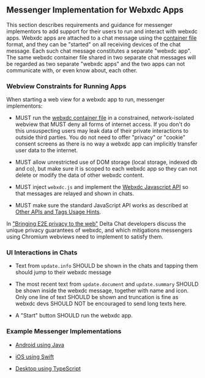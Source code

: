 ## Messenger Implementation for Webxdc Apps

This section describes requirements and guidance for messenger implementors 
to add support for their users to run and interact with webxdc apps.
Webxdc apps are attached to a chat message using the [container file](./format.md) format,
and they can be "started" on all receiving devices of the chat message. 
Each such chat message constitutes a separate "webxdc app".
The same webxdc container file shared in two separate chat messages 
will be regarded as two separate "webxdc apps" 
and the two apps can not communicate with, or even know about, each other. 

### Webview Constraints for Running Apps

When starting a web view for a webxdc app to run, messenger implementors:

- MUST run the [webxdc container file](./format.md) in a constrained, 
  network-isolated webview that 
  MUST deny all forms of internet access. 
  If you don't do this
  unsuspecting users may leak data of their private interactions to outside third parties.
  You do not need to offer "privacy" or "cookie" consent screens as
  there is no way a webxdc app can implicitly transfer user data to the internet.

- MUST allow unrestricted use of DOM storage (local storage, indexed db and co),
  but make sure it is scoped to each webxdc app so they can not delete or modify
  the data of other webxdc content.

- MUST inject `webxdc.js` and implement the
  [Webxdc Javascript API](api.md) so that messages are relayed and shown in chats.

- MUST make sure the standard JavaScript API works as described at
  [Other APIs and Tags Usage Hints](/tips_and_tricks/compatibility.md#other-apis-and-tags-usage-hints).

In ["Bringing E2E privacy to the web"](https://delta.chat/en/2023-05-22-webxdc-security) 
Delta Chat developers discuss the unique privacy guarantees of webxdc,
and which mitigations messengers using Chromium webviews need to implement to satisfy them. 

### UI Interactions in Chats

- Text from `update.info` SHOULD be shown in the chats
  and tapping them should jump to their webxdc message

- The most recent text from `update.document` and `update.summary` SHOULD be shown inside the webxdc message,
  together with name and icon.
  Only one line of text SHOULD be shown and truncation is fine
  as webxdc devs SHOULD NOT be encouraged to send long texts here.

- A "Start" button SHOULD run the webxdc app.

### Example Messenger Implementations

- [Android using Java](https://github.com/deltachat/deltachat-android/blob/master/src/org/thoughtcrime/securesms/WebxdcActivity.java)

- [iOS using Swift](https://github.com/deltachat/deltachat-ios/blob/master/deltachat-ios/Controller/WebxdcViewController.swift)

- [Desktop using TypeScript](https://github.com/deltachat/deltachat-desktop/blob/786b7514d69ffb723bbe6e706494852a2641bfcd/src/main/deltachat/webxdc.ts)

